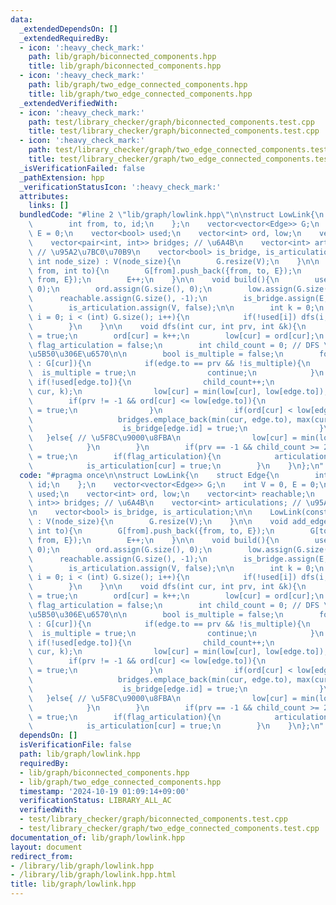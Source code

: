 ```yaml
---
data:
  _extendedDependsOn: []
  _extendedRequiredBy:
  - icon: ':heavy_check_mark:'
    path: lib/graph/biconnected_components.hpp
    title: lib/graph/biconnected_components.hpp
  - icon: ':heavy_check_mark:'
    path: lib/graph/two_edge_connected_components.hpp
    title: lib/graph/two_edge_connected_components.hpp
  _extendedVerifiedWith:
  - icon: ':heavy_check_mark:'
    path: test/library_checker/graph/biconnected_components.test.cpp
    title: test/library_checker/graph/biconnected_components.test.cpp
  - icon: ':heavy_check_mark:'
    path: test/library_checker/graph/two_edge_connected_components.test.cpp
    title: test/library_checker/graph/two_edge_connected_components.test.cpp
  _isVerificationFailed: false
  _pathExtension: hpp
  _verificationStatusIcon: ':heavy_check_mark:'
  attributes:
    links: []
  bundledCode: "#line 2 \"lib/graph/lowlink.hpp\"\n\nstruct LowLink{\n    struct Edge{\n\
    \        int from, to, id;\n    };\n    vector<vector<Edge>> G;\n    int V = 0,\
    \ E = 0;\n    vector<bool> used;\n    vector<int> ord, low;\n    vector<int> reachable;\n\
    \    vector<pair<int, int>> bridges; // \u6A4B\n    vector<int> articulations;\
    \ // \u95A2\u7BC0\u70B9\n    vector<bool> is_bridge, is_articulation;\n\n    LowLink(const\
    \ int node_size) : V(node_size){\n        G.resize(V);\n    }\n\n    void add_edge(int\
    \ from, int to){\n        G[from].push_back({from, to, E});\n        G[to].push_back({to,\
    \ from, E});\n        E++;\n    }\n\n    void build(){\n        used.assign(G.size(),\
    \ 0);\n        ord.assign(G.size(), 0);\n        low.assign(G.size(), 0);\n  \
    \      reachable.assign(G.size(), -1);\n        is_bridge.assign(E, false);\n\
    \        is_articulation.assign(V, false);\n\n        int k = 0;\n        for(int\
    \ i = 0; i < (int) G.size(); i++){\n            if(!used[i]) dfs(i, -1, k);\n\
    \        }\n    }\n\n    void dfs(int cur, int prv, int &k){\n        used[cur]\
    \ = true;\n        ord[cur] = k++;\n        low[cur] = ord[cur];\n        bool\
    \ flag_articulation = false;\n        int child_count = 0; // DFS \u6728\u306E\
    \u5B50\u306E\u6570\n\n        bool is_multiple = false;\n        for(auto &edge\
    \ : G[cur]){\n            if(edge.to == prv && !is_multiple){\n              \
    \  is_multiple = true;\n                continue;\n            }\n           \
    \ if(!used[edge.to]){\n                child_count++;\n                dfs(edge.to,\
    \ cur, k);\n                low[cur] = min(low[cur], low[edge.to]);\n        \
    \        if(prv != -1 && ord[cur] <= low[edge.to]){\n                    flag_articulation\
    \ = true;\n                }\n                if(ord[cur] < low[edge.to]){\n \
    \                   bridges.emplace_back(min(cur, edge.to), max(cur, edge.to));\n\
    \                    is_bridge[edge.id] = true;\n                }\n         \
    \   }else{ // \u5F8C\u9000\u8FBA\n                low[cur] = min(low[cur], ord[edge.to]);\n\
    \            }\n        }\n        if(prv == -1 && child_count >= 2) flag_articulation\
    \ = true;\n        if(flag_articulation){\n            articulations.push_back(cur);\n\
    \            is_articulation[cur] = true;\n        }\n    }\n};\n"
  code: "#pragma once\n\nstruct LowLink{\n    struct Edge{\n        int from, to,\
    \ id;\n    };\n    vector<vector<Edge>> G;\n    int V = 0, E = 0;\n    vector<bool>\
    \ used;\n    vector<int> ord, low;\n    vector<int> reachable;\n    vector<pair<int,\
    \ int>> bridges; // \u6A4B\n    vector<int> articulations; // \u95A2\u7BC0\u70B9\
    \n    vector<bool> is_bridge, is_articulation;\n\n    LowLink(const int node_size)\
    \ : V(node_size){\n        G.resize(V);\n    }\n\n    void add_edge(int from,\
    \ int to){\n        G[from].push_back({from, to, E});\n        G[to].push_back({to,\
    \ from, E});\n        E++;\n    }\n\n    void build(){\n        used.assign(G.size(),\
    \ 0);\n        ord.assign(G.size(), 0);\n        low.assign(G.size(), 0);\n  \
    \      reachable.assign(G.size(), -1);\n        is_bridge.assign(E, false);\n\
    \        is_articulation.assign(V, false);\n\n        int k = 0;\n        for(int\
    \ i = 0; i < (int) G.size(); i++){\n            if(!used[i]) dfs(i, -1, k);\n\
    \        }\n    }\n\n    void dfs(int cur, int prv, int &k){\n        used[cur]\
    \ = true;\n        ord[cur] = k++;\n        low[cur] = ord[cur];\n        bool\
    \ flag_articulation = false;\n        int child_count = 0; // DFS \u6728\u306E\
    \u5B50\u306E\u6570\n\n        bool is_multiple = false;\n        for(auto &edge\
    \ : G[cur]){\n            if(edge.to == prv && !is_multiple){\n              \
    \  is_multiple = true;\n                continue;\n            }\n           \
    \ if(!used[edge.to]){\n                child_count++;\n                dfs(edge.to,\
    \ cur, k);\n                low[cur] = min(low[cur], low[edge.to]);\n        \
    \        if(prv != -1 && ord[cur] <= low[edge.to]){\n                    flag_articulation\
    \ = true;\n                }\n                if(ord[cur] < low[edge.to]){\n \
    \                   bridges.emplace_back(min(cur, edge.to), max(cur, edge.to));\n\
    \                    is_bridge[edge.id] = true;\n                }\n         \
    \   }else{ // \u5F8C\u9000\u8FBA\n                low[cur] = min(low[cur], ord[edge.to]);\n\
    \            }\n        }\n        if(prv == -1 && child_count >= 2) flag_articulation\
    \ = true;\n        if(flag_articulation){\n            articulations.push_back(cur);\n\
    \            is_articulation[cur] = true;\n        }\n    }\n};\n"
  dependsOn: []
  isVerificationFile: false
  path: lib/graph/lowlink.hpp
  requiredBy:
  - lib/graph/biconnected_components.hpp
  - lib/graph/two_edge_connected_components.hpp
  timestamp: '2024-10-19 01:09:14+09:00'
  verificationStatus: LIBRARY_ALL_AC
  verifiedWith:
  - test/library_checker/graph/biconnected_components.test.cpp
  - test/library_checker/graph/two_edge_connected_components.test.cpp
documentation_of: lib/graph/lowlink.hpp
layout: document
redirect_from:
- /library/lib/graph/lowlink.hpp
- /library/lib/graph/lowlink.hpp.html
title: lib/graph/lowlink.hpp
---
```

